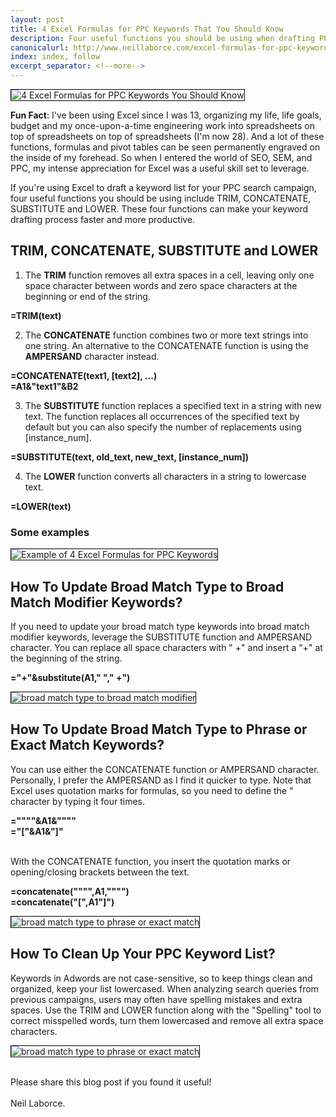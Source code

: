 ```yaml
---
layout: post
title: 4 Excel Formulas for PPC Keywords That You Should Know
description: Four useful functions you should be using when drafting PPC keywords include TRIM, CONCATENATE, SUBSTITUTE and LOWER. Learn more!
canonicalurl: http://www.neillaborce.com/excel-formulas-for-ppc-keywords
index: index, follow
excerpt_separator: <!--more-->
---
```


  <img src="{{ site.baseurl }}/images/4-excel-formulas-for-ppc-keywords.png" style="border:1px solid black" alt="4 Excel Formulas for PPC Keywords You Should Know">
  
  <strong>Fun Fact</strong>: I've been using Excel since I was 13, organizing my life, life goals, budget and my once-upon-a-time engineering work into spreadsheets on top of spreadsheets on top of spreadsheets (I'm now 28). And a lot of these functions, formulas and pivot tables can be seen permanently engraved on the inside of my forehead. So when I entered the world of SEO, SEM, and PPC, my intense appreciation for Excel was a useful skill set to leverage. 
  <!--more-->
  
  If you're using Excel to draft a keyword list for your PPC search campaign, four useful functions you should be using include TRIM, CONCATENATE, SUBSTITUTE and LOWER. These four functions can make your keyword drafting process faster and more productive. 

  <h2>TRIM, CONCATENATE, SUBSTITUTE and LOWER</h2>

  1) The <strong>TRIM</strong> function removes all extra spaces in a cell, leaving only one space character between words and zero space characters at the beginning or end of the string.

  <p class="code"><strong>=TRIM(text)</strong></p>

  2) The <strong>CONCATENATE</strong> function combines two or more text strings into one string. An alternative to the CONCATENATE function is using the <strong>AMPERSAND</strong> character instead. 

  <p class="code"><strong>=CONCATENATE(text1, [text2], ...)</strong>
  <br/><strong>=A1&"text1"&B2</strong></p>

  3) The <strong>SUBSTITUTE</strong> function replaces a specified text in a string with new text. The function replaces all occurrences of the specified text by default but you can also specify the number of replacements using [instance_num].

  <p class="code"><strong>=SUBSTITUTE(text, old_text, new_text, [instance_num])</strong></p>

  4) The <strong>LOWER</strong> function converts all characters in a string to lowercase text.

  <p class="code"><strong>=LOWER(text)</strong></p>
  
  <h3>Some examples</h3>
  <img src="{{ site.baseurl }}/images/4-excel-formulas-example.png" style="border:1px solid black" alt="Example of 4 Excel Formulas for PPC Keywords">

  <h2>How To Update Broad Match Type to Broad Match Modifier Keywords?</h2>

  If you need to update your broad match type keywords into broad match modifier keywords, leverage the SUBSTITUTE function and AMPERSAND character.  You can replace all space characters with " +" and insert a "+" at the beginning of the string.

  <p class="code"><strong>="+"&substitute(A1," "," +")</strong></p>
  
  <img src="{{ site.baseurl }}/images/substitute-function.png" style="border:1px solid black" alt="broad match type to broad match modifier">

  <h2>How To Update Broad Match Type to Phrase or Exact Match Keywords?</h2>

  You can use either the CONCATENATE function or AMPERSAND character. Personally, I prefer the AMPERSAND as I find it quicker to type. Note that Excel uses quotation marks for formulas, so you need to define the " character by typing it four times.

  <p class="code"><strong>=""""&A1&""""</strong>
  <br/><strong>="["&A1&"]"</strong></p>

  <br/>With the CONCATENATE function, you insert the quotation marks or opening/closing brackets between the text.

  <p class="code"><strong>=concatenate("""",A1,"""")</strong>
  <br/><strong>=concatenate("[",A1"]")</strong></p>
  
  <img src="{{ site.baseurl }}/images/concatenate-ampersand-function.png" style="border:1px solid black" alt="broad match type to phrase or exact match">

  <h2>How To Clean Up Your PPC Keyword List?</h2>

  Keywords in Adwords are not case-sensitive, so to keep things clean and organized, keep your list lowercased. When analyzing search queries from previous campaigns, users may often have spelling mistakes and extra spaces. Use the TRIM and LOWER function along with the "Spelling" tool to correct misspelled words, turn them lowercased and remove all extra space characters. 

  <img src="{{ site.baseurl }}/images/lower-trim-function.png" style="border:1px solid black" alt="broad match type to phrase or exact match">
  
  <br/>Please share this blog post if you found it useful!
  <br/>
  <br/>Neil Laborce.
  <br>
  <br>
